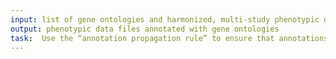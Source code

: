 ```yaml
---
input: list of gene ontologies and harmonized, multi-study phenotypic data set
output: phenotypic data files annotated with gene ontologies
task:  Use the “annotation propagation rule” to ensure that annotations to ontology terms are “inherited” up
---
```

